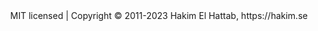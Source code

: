 










<div align="center">
  MIT licensed | Copyright © 2011-2023 Hakim El Hattab, https://hakim.se
</div>
